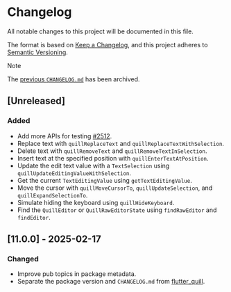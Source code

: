 # Changelog

All notable changes to this project will be documented in this file.

The format is based on [Keep a Changelog](https://keepachangelog.com/en/1.1.0/),
and this project adheres to [Semantic Versioning](https://semver.org/spec/v2.0.0.html).

> [!NOTE]
> The [previous `CHANGELOG.md`](https://github.com/singerdmx/flutter-quill/blob/master/doc/OLD_CHANGELOG.md) has been archived.

## [Unreleased]

### Added

- Add more APIs for testing [#2512](https://github.com/singerdmx/flutter-quill/pull/2512).
- Replace text with `quillReplaceText` and `quillReplaceTextWithSelection`.
- Delete text with `quillRemoveText` and `quillRemoveTextInSelection`.
- Insert text at the specified position with `quillEnterTextAtPosition`.
- Update the edit text value with a `TextSelection` using `quillUpdateEditingValueWithSelection`.
- Get the current `TextEditingValue` using `getTextEditingValue`.
- Move the cursor with `quillMoveCursorTo`, `quillUpdateSelection`, and `quillExpandSelectionTo`.
- Simulate hiding the keyboard using `quillHideKeyboard`.
- Find the `QuillEditor` or `QuillRawEditorState` using `findRawEditor` and `findEditor`.

## [11.0.0] - 2025-02-17

### Changed

- Improve pub topics in package metadata.
- Separate the package version and `CHANGELOG.md` from [flutter_quill](https://pub.dev/packages/flutter_quill).

